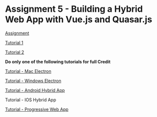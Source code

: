 # Assignment 5 - Building a  Hybrid Web App with Vue.js and Quasar.js

[Assignment](https://unomail-my.sharepoint.com/:w:/g/personal/spawaskar_unomaha_edu/EfpMr9UEUPhOoKjtzhEdg1QB5AKAGwRC4s61p6_7JZVOOA?e=waicuk)

[Tutorial 1](https://unomail-my.sharepoint.com/:w:/g/personal/spawaskar_unomaha_edu/Ef55itl1_SpCtOz_d6tDukQBMzuOR2poanIwVYgyayeadw?e=opF8CB)

[Tutorial 2](https://unomail-my.sharepoint.com/:w:/g/personal/spawaskar_unomaha_edu/EU9xXEmu93lNki33N-vlIIIBCJPDkZJeHDRrstJUJpwQNg?e=5Hdepd)

**Do only one of the following tutorials for full Credit**

[Tutorial - Mac Electron](https://unomail-my.sharepoint.com/:w:/g/personal/spawaskar_unomaha_edu/EeBkUqwqUOVBgIG1kpETIDEBhPik52RPuDj0vBVqt3oqbA?e=tTWfHc)

[Tutorial - Windows Electron](https://unomail-my.sharepoint.com/:w:/g/personal/spawaskar_unomaha_edu/EessQOV643pLvDfdARf4migBGNkWPrfdN4F8GLYH5nIsAA?e=OFlCki)

[Tutorial - Android Hybrid App](https://unomail-my.sharepoint.com/:w:/g/personal/spawaskar_unomaha_edu/EdCrlrLmWbtBhUGzyy9B5cgBgxsnuJajPH7h3fOlQxyI9w?e=c2RtRZ)

Tutorial - IOS Hybrid App

[Tutorial - Progressive Web App](https://unomail-my.sharepoint.com/:w:/g/personal/spawaskar_unomaha_edu/ESVktrOAB19JjB9Ky4Mdr4IBiRd7wfgYBSmd63bEq8718w?e=IELsan)
